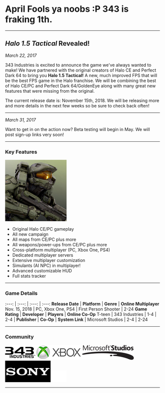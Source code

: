 <h1>April Fools ya noobs :P 343 is fraking 1th.</h1>

***

## _Halo 1.5 Tactical_ Revealed!

_March 22, 2017_

343 Industries is excited to announce the game we've always wanted to make! We have partnered with the original creators of Halo CE and Perfect Dark 64 to bring you **Halo 1.5 Tactical!** A new, much improved FPS that will be the best FPS game in the Halo franchise. We will be combining the best of Halo CE/PC and Perfect Dark 64/GoldenEye along with many great new features that were missing from the original. 

The current release date is: November 15th, 2018. We will be releasing more and more details in the next few weeks so be sure to check back often!

***

_March 31, 2017_

Want to get in on the action now? Beta testing will begin in May. We will post sign-up links very soon!

***

### Key Features
<div>
	<div id="sidepic">
		<img src="/images/mc.jpg">
	</div>
	<div id="features">
		<ul>
			<li>Original Halo CE/PC gameplay</li>
			<li>All new campaign</li>
			<li>All maps from CE/PC plus more</li>
			<li>All weapons/power-ups from CE/PC plus more</li>
			<li>Cross-platform multiplayer (PC, Xbox One, PS4)</li>
			<li>Dedicated multiplayer servers</li>
			<li>Extensive multiplayer customization</li>
			<li>Simulants (AI NPC) in multiplayer!</li>
			<li>Advanced customizable HUD</li>
			<li>Full stats tracker</li>
		</ul>
	</div>
</div>

***

### Game Details

:---: | :---: | :---: | :---:
**Release Date** | **Platform** | **Genre** | **Online Multiplayer**
Nov. 15, 2018 | PC, Xbox One, PS4 | First Person Shooter | 2-24
**Game Rating** | **Developer** | **Players** | **Online Co-Op**
T-teen | 343 Industries | 1-4 | 2-4
 | **Publisher** | **Co-Op** | **System Link**
 | Microsoft Studios | 2-4 | 2-24

***

### Community

<div>
	<div class="greybackground">
		<a href="https://www.facebook.com/Halo"><i class="fa fa-facebook-official fa-3x"></i></a>
		<a href="https://twitter.com/Halo"><i class="fa fa-twitter fa-3x"></i></a>
		<a href="http://www.youtube.com/user/HaloWaypoint"><i class="fa fa-youtube fa-3x"></i></a>
		<a href="http://www.twitch.tv/halo"><i class="fa fa-twitch fa-3x"></i></a>
		<a href="http://instagram.com/halo"><i class="fa fa-instagram fa-3x"></i></a>
	</div>
	<div id="sponsors" class="greybackground">
		<a href="http://www.halowaypoint.com/"><img src="/images/343.png"></a>
		<a href="http://www.xbox.com/"><img src="/images/xbox.png"></a>
		<a href="http://www.microsoft.com/games"><img src="/images/microsoft.png"></a>
		<a href="http://www.sony.com/electronics/playstation"><img src="/images/sony.jpg"></a>
		<a href="http://www.playstation.com"><img src="/images/ps.png"></a>
	</div>
</div>

***
